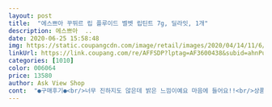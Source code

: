 ```yaml
---
layout: post 
title:  "에스쁘아 꾸뛰르 립 플루이드 벨벳 립틴트 7g, 딜라잇, 1개" 
description: 에스쁘아  ..
date: 2020-06-25 15:58:48 
img: https://static.coupangcdn.com/image/retail/images/2020/04/14/11/6/edf48f3c-0ef9-412d-b087-39924a03dd85.jpg 
linkUrl: https://link.coupang.com/re/AFFSDP?lptag=AF3600438&subid=ahnPublicAsk&pageKey=1463551349&itemId=2517350619&vendorItemId=70510318998&traceid=V0-113-3fae3d217dfb91e6 
categories: [1010] 
color: 006064 
price: 13580 
author: Ask View Shop 
cont:  "●구매후기●<br/>너무 진하지도 않은데 밝은 느낌이예요 마음에 들어요!!<br/>상품 설명 페이지에서 모델이 바른 사진은 다홍빛이 돌고 살짝 쨍한 핑크인데 실제로보면 톤다운된 핑크입니다.<br/>(사진이 더 밝게 나옴) 발색이 좋고 밀리거나 겉돌지 않고 발림성이 너무 좋아요.<br/> 모과향같은 은은한 향이납니다화장 안한 얼굴에 살짝 바르니 생기가 도네요만족스러운 상품입니다.<br/><br/>생각보다 색이 진해요 우리 딸은 너무 진해서 아줌마 같대요ㅜㅜ 입숙에 혈색이 없는 편인데 그렇네요 저는 그럭저럭 만족해요<br/>" 
---
```

